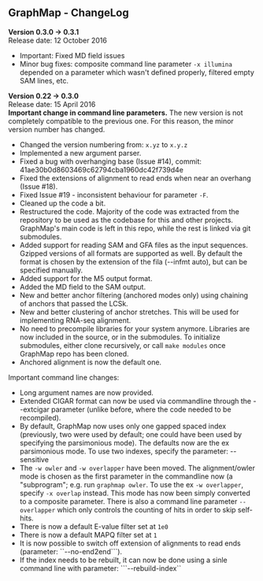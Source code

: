 ## GraphMap - ChangeLog

**__Version 0.3.0 -> 0.3.1__**  
Release date: 12 October 2016  
- Important: Fixed MD field issues
- Minor bug fixes: composite command line parameter ```-x illumina``` depended on a parameter which wasn't defined properly, filtered empty SAM lines, etc.

**__Version 0.22 -> 0.3.0__**  
Release date: 15 April 2016  
**Important change in command line parameters.** The new version is not completely compatible to the previous one. For this reason, the minor version number has changed.  
- Changed the version numbering from: ```x.yz``` to ```x.y.z```
- Implemented a new argument parser.
- Fixed a bug with overhanging base (Issue #14), commit: 41ae30b0d8603469c62794cba1960dc42f739d4e
- Fixed the extensions of alignment to read ends when near an overhang (Issue #18).
- Fixed Issue #19 - inconsistent behaviour for parameter ```-F```.
- Cleaned up the code a bit.
- Restructured the code. Majority of the code was extracted from the repository to be used as the codebase for this and other projects. GraphMap's main code is left in this repo, while the rest is linked via git submodules.
- Added support for reading SAM and GFA files as the input sequences. Gzipped versions of all formats are supported as well. By default the format is chosen by the extension of the fila (--infmt auto), but can be specified manually.
- Added support for the M5 output format.
- Added the MD field to the SAM output.
- New and better anchor filtering (anchored modes only) using chaining of anchors that passed the LCSk.
- New and better clustering of anchor stretches. This will be used for implementing RNA-seq alignment.
- No need to precompile libraries for your system anymore. Libraries are now included in the source, or in the submodules. To initialize submodules, either clone recursively, or call ```make modules``` once GraphMap repo has been cloned.
- Anchored alignment is now the default one.  

Important command line changes:
- Long argument names are now provided.
- Extended CIGAR format can now be used via commandline through the --extcigar parameter (unlike before, where the code needed to be recompiled).
- By default, GraphMap now uses only one gapped spaced index (previously, two were used by default; one could have been used by specifying the parsimonious mode). The defaults now are the ex parsimonious mode. To use two indexes, specify the parameter: --sensitive
- The ```-w owler``` and ```-w overlapper``` have been moved. The alignment/owler mode is chosen as the first parameter in the commandline now (a "subprogram"; e.g. run ```graphmap owler```. To use the ex ```-w overlapper```, specify ```-x overlap``` instead. This mode has now been simply converted to a composite parameter. There is also a command line parameter ```--overlapper``` which only controls the counting of hits in order to skip self-hits.
- There is now a default E-value filter set at ```1e0```
- There is now a default MAPQ filter set at ```1```
- It is now possible to switch off extension of alignments to read ends (parameter: ``--no-end2end```).
- If the index needs to be rebuilt, it can now be done using a sinle command line with parameter: ```--rebuild-index``
